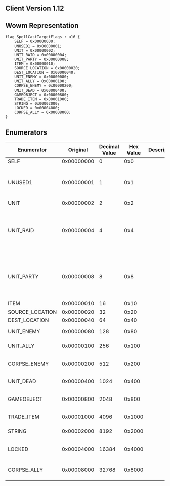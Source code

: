 ## Client Version 1.12

## Wowm Representation
```rust,ignore
flag SpellCastTargetFlags : u16 {
    SELF = 0x00000000;    
    UNUSED1 = 0x00000001;    
    UNIT = 0x00000002;    
    UNIT_RAID = 0x00000004;    
    UNIT_PARTY = 0x00000008;    
    ITEM = 0x00000010;    
    SOURCE_LOCATION = 0x00000020;    
    DEST_LOCATION = 0x00000040;    
    UNIT_ENEMY = 0x00000080;    
    UNIT_ALLY = 0x00000100;    
    CORPSE_ENEMY = 0x00000200;    
    UNIT_DEAD = 0x00000400;    
    GAMEOBJECT = 0x00000800;    
    TRADE_ITEM = 0x00001000;    
    STRING = 0x00002000;    
    LOCKED = 0x00004000;    
    CORPSE_ALLY = 0x00008000;    
}

```
## Enumerators
| Enumerator | Original | Decimal Value | Hex Value | Description | Comment |
| --------- | -------- | ------------- | --------- | ----------- | ------- |
| SELF | 0x00000000 | 0 | 0x0 |  |  |
| UNUSED1 | 0x00000001 | 1 | 0x1 |  | not used in any spells as of 2.4.3 (can be set dynamically) |
| UNIT | 0x00000002 | 2 | 0x2 |  | pguid |
| UNIT_RAID | 0x00000004 | 4 | 0x4 |  | not used in any spells as of 2.4.3 (can be set dynamically) - raid member |
| UNIT_PARTY | 0x00000008 | 8 | 0x8 |  | not used in any spells as of 2.4.3 (can be set dynamically) - party member |
| ITEM | 0x00000010 | 16 | 0x10 |  | pguid |
| SOURCE_LOCATION | 0x00000020 | 32 | 0x20 |  | 3xfloat |
| DEST_LOCATION | 0x00000040 | 64 | 0x40 |  | 3xfloat |
| UNIT_ENEMY | 0x00000080 | 128 | 0x80 |  | CanAttack == true |
| UNIT_ALLY | 0x00000100 | 256 | 0x100 |  | CanAssist == true |
| CORPSE_ENEMY | 0x00000200 | 512 | 0x200 |  | pguid, CanAssist == false |
| UNIT_DEAD | 0x00000400 | 1024 | 0x400 |  | skinning-like effects |
| GAMEOBJECT | 0x00000800 | 2048 | 0x800 |  | pguid, 0 spells in 2.4.3 |
| TRADE_ITEM | 0x00001000 | 4096 | 0x1000 |  | pguid, 0 spells |
| STRING | 0x00002000 | 8192 | 0x2000 |  | string, 0 spells |
| LOCKED | 0x00004000 | 16384 | 0x4000 |  | 199 spells, opening object/lock |
| CORPSE_ALLY | 0x00008000 | 32768 | 0x8000 |  | pguid, CanAssist == true |
